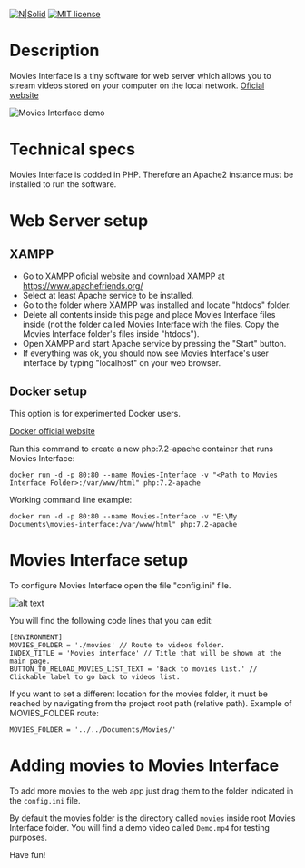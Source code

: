 [![N|Solid](https://dl.dropboxusercontent.com/s/oy06v7r8d871cr8/splitvice-banner.png?dl=0)](http://split-vice.com)
[![MIT license](https://img.shields.io/badge/License-MIT-blue.svg)](https://lbesson.mit-license.org/)
# Description
Movies Interface is a tiny software for web server which allows you to stream videos stored on your computer on the local network.
[Oficial website](http://split-vice.com/technology/web-software/movies-interface/)

![Movies Interface demo](https://dl.dropboxusercontent.com/s/gbdnxcu8zzwnf2s/movies-interface-demo.png?dl=0)
# Technical specs
Movies Interface is codded in PHP. Therefore an Apache2 instance must be installed to run the software.
# Web Server setup
## XAMPP
- Go to XAMPP oficial website and download XAMPP at <https://www.apachefriends.org/>
- Select at least Apache service to be installed.
- Go to the folder where XAMPP was installed and locate "htdocs" folder.
- Delete all contents inside this page and place Movies Interface files inside (not the folder called Movies Interface with the files. Copy the Movies Interface folder's files inside "htdocs").
- Open XAMPP and start Apache service by pressing the "Start" button.
- If everything was ok, you should now see Movies Interface's user interface by typing "localhost" on your web browser.
## Docker setup
This option is for experimented Docker users.

[Docker official website](https://www.docker.com/)

Run this command to create a new php:7.2-apache container that runs Movies Interface:
```
docker run -d -p 80:80 --name Movies-Interface -v "<Path to Movies Interface Folder>:/var/www/html" php:7.2-apache
```
Working command line example:
```
docker run -d -p 80:80 --name Movies-Interface -v "E:\My Documents\movies-interface:/var/www/html" php:7.2-apache
```
# Movies Interface setup
To configure Movies Interface open the file "config.ini" file.

![alt text](https://dl.dropboxusercontent.com/s/yi01tmnnk7cmkjf/movies-interface-001.png?dl=0)

You will find the following code lines that you can edit:
```
[ENVIRONMENT]
MOVIES_FOLDER = './movies' // Route to videos folder.
INDEX_TITLE = 'Movies interface' // Title that will be shown at the main page.
BUTTON_TO_RELOAD_MOVIES_LIST_TEXT = 'Back to movies list.' // Clickable label to go back to videos list.
```
If you want to set a different location for the movies folder, it must be reached by navigating from the project root path (relative path).
Example of MOVIES_FOLDER route:
```
MOVIES_FOLDER = '../../Documents/Movies/'
```
# Adding movies to Movies Interface
To add more movies to the web app just drag them to the folder indicated in the ```config.ini``` file.

By default the movies folder is the directory called ```movies``` inside root Movies Interface folder. You will find a demo video called ```Demo.mp4``` for testing purposes.

Have fun!